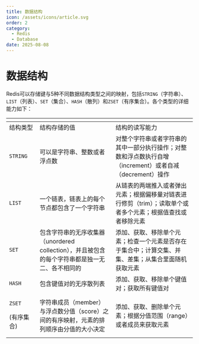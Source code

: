 ```yaml
---
title: 数据结构
icon: /assets/icons/article.svg
order: 2
category:
  - Redis
  - Database
date: 2025-08-08
---
```


# 数据结构

Redis可以存储键与5种不同数据结构类型之间的映射，包括`STRING`（字符串）、`LIST`（列表）、`SET`（集合）、`HASH`（散列）和`ZSET`（有序集合）。各个类型的详细能力如下：
<table data-header-hidden>
    <thead>
        <tr>
            <th width="107.39996337890625"></th>
            <th width="406"></th>
            <th width="406.20001220703125"></th>
        </tr>
    </thead>
    <tbody>
        <tr>
            <td>结构类型</td>
            <td>结构存储的值</td>
            <td>结构的读写能力</td>
        </tr>
        <tr>
            <td><code>STRING</code></td>
            <td>可以是字符串、整数或者浮点数</td>
            <td>对整个字符串或者字符串的其中一部分执行操作；对整数和浮点数执行自增（increment）或者自减（decrement）操作</td>
        </tr>
        <tr>
            <td><code>LIST</code></td>
            <td>一个链表，链表上的每个节点都包含了一个字符串</td>
            <td>从链表的两端推入或者弹出元素；根据偏移量对链表进行修剪（trim）；读取单个或者多个元素；根据值查找或者移除元素</td>
        </tr>
        <tr>
            <td><code>SET</code></td>
            <td>包含字符串的无序收集器（unordered collection），并且被包含的每个字符串都是独一无二、各不相同的</td>
            <td>添加、获取、移除单个元素；检查一个元素是否存在于集合中；计算交集、并集、差集；从集合里面随机获取元素</td>
        </tr>
        <tr>
            <td><code>HASH</code></td>
            <td>包含键值对的无序散列表</td>
            <td>添加、获取、移除单个键值对；获取所有键值对</td>
        </tr>
        <tr>
            <td>
                <p><code>ZSET</code></p>
                <p>(有序集合)</p>
            </td>
            <td>字符串成员（member）与浮点数分值（score）之间的有序映射，元素的排列顺序由分值的大小决定</td>
            <td>添加、获取、删除单个元素；根据分值范围（range）或者成员来获取元素</td>
        </tr>
    </tbody>
</table>

